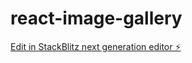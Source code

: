 # react-image-gallery

[Edit in StackBlitz next generation editor ⚡️](https://stackblitz.com/~/github.com/jsmuster/react-image-gallery)